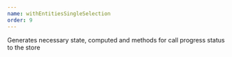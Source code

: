 ```yaml
---
name: withEntitiesSingleSelection
order: 9
---
```



Generates necessary state, computed and methods for call progress status to the store
